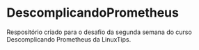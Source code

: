 # DescomplicandoPrometheus
Respositório criado para o desafio da segunda semana do curso Descomplicando Prometheus da LinuxTips.
